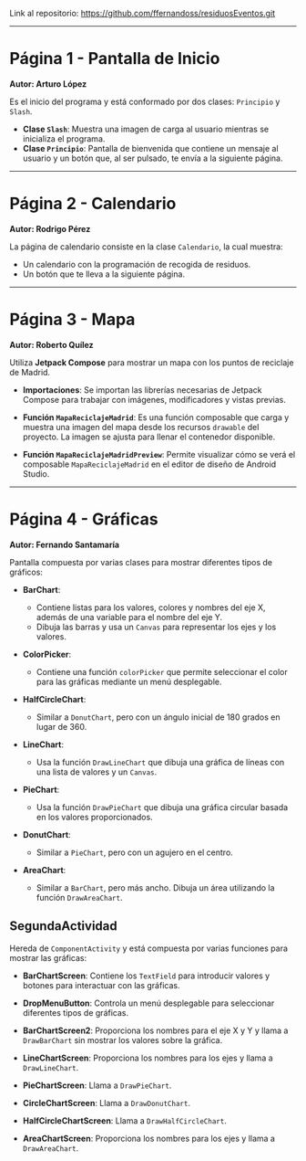 Link al repositorio: https://github.com/ffernandoss/residuosEventos.git


---

# Página 1 - Pantalla de Inicio

**Autor: Arturo López**

Es el inicio del programa y está conformado por dos clases: `Principio` y `Slash`.

- **Clase `Slash`**: Muestra una imagen de carga al usuario mientras se inicializa el programa.
- **Clase `Principio`**: Pantalla de bienvenida que contiene un mensaje al usuario y un botón que, al ser pulsado, te envía a la siguiente página.

---

# Página 2 - Calendario

**Autor: Rodrigo Pérez**

La página de calendario consiste en la clase `Calendario`, la cual muestra:

- Un calendario con la programación de recogida de residuos.
- Un botón que te lleva a la siguiente página.

---

# Página 3 - Mapa

**Autor: Roberto Quílez**

Utiliza **Jetpack Compose** para mostrar un mapa con los puntos de reciclaje de Madrid.

- **Importaciones**: Se importan las librerías necesarias de Jetpack Compose para trabajar con imágenes, modificadores y vistas previas.
  
- **Función `MapaReciclajeMadrid`**: Es una función composable que carga y muestra una imagen del mapa desde los recursos `drawable` del proyecto. La imagen se ajusta para llenar el contenedor disponible.
  
- **Función `MapaReciclajeMadridPreview`**: Permite visualizar cómo se verá el composable `MapaReciclajeMadrid` en el editor de diseño de Android Studio.

---

# Página 4 - Gráficas

**Autor: Fernando Santamaría**

Pantalla compuesta por varias clases para mostrar diferentes tipos de gráficos:

- **BarChart**: 
  - Contiene listas para los valores, colores y nombres del eje X, además de una variable para el nombre del eje Y.
  - Dibuja las barras y usa un `Canvas` para representar los ejes y los valores.
  
- **ColorPicker**: 
  - Contiene una función `colorPicker` que permite seleccionar el color para las gráficas mediante un menú desplegable.
  
- **HalfCircleChart**: 
  - Similar a `DonutChart`, pero con un ángulo inicial de 180 grados en lugar de 360.
  
- **LineChart**: 
  - Usa la función `DrawLineChart` que dibuja una gráfica de líneas con una lista de valores y un `Canvas`.
  
- **PieChart**: 
  - Usa la función `DrawPieChart` que dibuja una gráfica circular basada en los valores proporcionados.
  
- **DonutChart**: 
  - Similar a `PieChart`, pero con un agujero en el centro.

- **AreaChart**: 
  - Similar a `BarChart`, pero más ancho. Dibuja un área utilizando la función `DrawAreaChart`.

## SegundaActividad

Hereda de `ComponentActivity` y está compuesta por varias funciones para mostrar las gráficas:

- **BarChartScreen**: Contiene los `TextField` para introducir valores y botones para interactuar con las gráficas.
  
- **DropMenuButton**: Controla un menú desplegable para seleccionar diferentes tipos de gráficas.
  
- **BarChartScreen2**: Proporciona los nombres para el eje X y Y y llama a `DrawBarChart` sin mostrar los valores sobre la gráfica.
  
- **LineChartScreen**: Proporciona los nombres para los ejes y llama a `DrawLineChart`.
  
- **PieChartScreen**: Llama a `DrawPieChart`.

- **CircleChartScreen**: Llama a `DrawDonutChart`.

- **HalfCircleChartScreen**: Llama a `DrawHalfCircleChart`.

- **AreaChartScreen**: Proporciona los nombres para los ejes y llama a `DrawAreaChart`.




